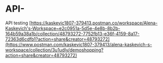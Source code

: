 # API-
API testing
[https://kaskevic1807-379413.postman.co/workspace/Alena-Kaskevich's-Workspace~e2c0951a-5d5e-4e8b-8b2b-164b59a38a1b/collection/48793272-7752fb13-e36f-4159-8a17-72363d6cdfb1?action=share&creator=48793272](https://www.postman.com/kaskevic1807-379413/alena-kaskevich-s-workspace/collection/3u1udly/demoshopping?action=share&creator=48793272) 
